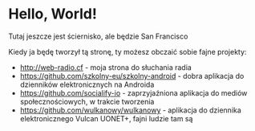# Hello, World!

Tutaj jeszcze jest ściernisko, ale będzie San Francisco

Kiedy ja będę tworzył tą stronę, ty możesz obczaić sobie fajne projekty:

- http://web-radio.cf - moja strona do słuchania radia
- https://github.com/szkolny-eu/szkolny-android - dobra aplikacja do dzienników elektronicznych na Androida
- https://github.com/socialify-io - zaprzyjaźniona aplikacja do mediów społecznościowych, w trakcie tworzenia
- https://github.com/wulkanowy/wulkanowy - aplikacja do dziennika elektronicznego Vulcan UONET+, fajni ludzie tam są
